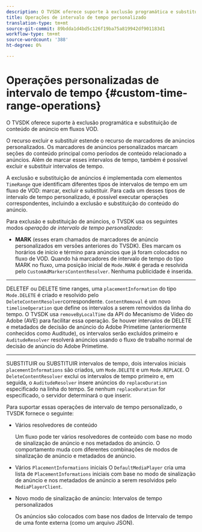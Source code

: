 ```yaml
---
description: O TVSDK oferece suporte à exclusão programática e substituição de conteúdo de anúncio em fluxos VOD.
title: Operações de intervalo de tempo personalizado
translation-type: tm+mt
source-git-commit: 89bdda1d4bd5c126f19ba75a819942df901183d1
workflow-type: tm+mt
source-wordcount: '388'
ht-degree: 0%

---
```



# Operações personalizadas de intervalo de tempo {#custom-time-range-operations}

O TVSDK oferece suporte à exclusão programática e substituição de conteúdo de anúncio em fluxos VOD.

O recurso excluir e substituir estende o recurso de marcadores de anúncios personalizados. Os marcadores de anúncios personalizados marcam seções do conteúdo principal como períodos de conteúdo relacionado a anúncios. Além de marcar esses intervalos de tempo, também é possível excluir e substituir intervalos de tempo.

A exclusão e substituição de anúncios é implementada com elementos `TimeRange` que identificam diferentes tipos de intervalos de tempo em um fluxo de VOD: marcar, excluir e substituir. Para cada um desses tipos de intervalo de tempo personalizado, é possível executar operações correspondentes, incluindo a exclusão e substituição do conteúdo do anúncio.

Para exclusão e substituição de anúncios, o TVSDK usa os seguintes modos *operação de intervalo de tempo personalizado*:

* **MARK**
 (esses eram chamados de marcadores de anúncio personalizados em versões anteriores do TVSDK). Eles marcam os horários de início e término para anúncios que já foram colocados no fluxo de VOD. Quando há marcadores de intervalo de tempo do tipo MARK no fluxo, uma posição inicial de 
`Mode.MARK` é gerada e resolvida pelo  `CustomAdMarkersContentResolver`. Nenhuma publicidade é inserida.

* ****
DELETEF ou DELETE time ranges, uma 
`placementInformation` do tipo  `Mode.DELETE` é criado e resolvido pelo  `DeleteContentResolver`correspondente. `ContentRemoval` é um novo  `timelineOperation` que define os intervalos a serem removidos da linha do tempo. O TVSDK usa `removeByLocalTime` da API do Mecanismo de Vídeo do Adobe (AVE) para facilitar essa operação. Se houver intervalos de DELETE e metadados de decisão de anúncio do Adobe Primetime (anteriormente conhecidos como Auditude), os intervalos serão excluídos primeiro e `AuditudeResolver` resolverá anúncios usando o fluxo de trabalho normal de decisão de anúncio do Adobe Primetime.

* ****
SUBSTITUIR ou SUBSTITUIR intervalos de tempo, dois intervalos iniciais 
`placementInformations` são criados, um  `Mode.DELETE` e um  `Mode.REPLACE`. O `DeleteContentResolver` exclui os intervalos de tempo primeiro e, em seguida, o `AuditudeResolver` insere anúncios do `replaceDuration` especificado na linha do tempo. Se nenhum `replaceDuration` for especificado, o servidor determinará o que inserir.

Para suportar essas operações de intervalo de tempo personalizado, o TVSDK fornece o seguinte:

* Vários resolvedores de conteúdo

   Um fluxo pode ter vários resolvedores de conteúdo com base no modo de sinalização de anúncio e nos metadados do anúncio. O comportamento muda com diferentes combinações de modos de sinalização de anúncio e metadados de anúncio.
* Vários `PlacementInformations` iniciais O `DefaultMediaPlayer` cria uma lista de `PlacementInformations` iniciais com base no modo de sinalização de anúncio e nos metadados de anúncio a serem resolvidos pelo `MediaPlayerClient`.

* Novo modo de sinalização de anúncio: Intervalos de tempo personalizados

   Os anúncios são colocados com base nos dados de Intervalo de tempo de uma fonte externa (como um arquivo JSON).